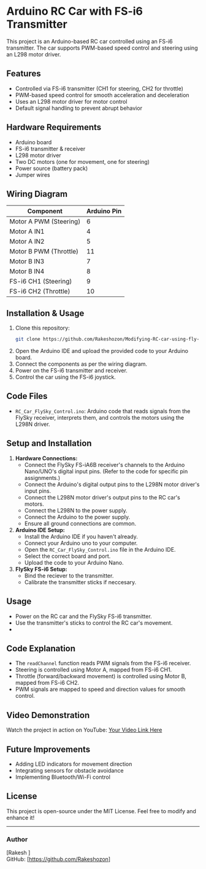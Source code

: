 # Arduino RC Car with FS-i6 Transmitter

This project is an Arduino-based RC car controlled using an FS-i6 transmitter. The car supports PWM-based speed control and steering using an L298 motor driver.

## Features
- Controlled via FS-i6 transmitter (CH1 for steering, CH2 for throttle)
- PWM-based speed control for smooth acceleration and deceleration
- Uses an L298 motor driver for motor control
- Default signal handling to prevent abrupt behavior

## Hardware Requirements
- Arduino board
- FS-i6 transmitter & receiver
- L298 motor driver
- Two DC motors (one for movement, one for steering)
- Power source (battery pack)
- Jumper wires

## Wiring Diagram
| Component | Arduino Pin |
|-----------|------------|
| Motor A PWM (Steering) | 6 |
| Motor A IN1 | 4 |
| Motor A IN2 | 5 |
| Motor B PWM (Throttle) | 11 |
| Motor B IN3 | 7 |
| Motor B IN4 | 8 |
| FS-i6 CH1 (Steering) | 9 |
| FS-i6 CH2 (Throttle) | 10 |

## Installation & Usage
1. Clone this repository:
   ```sh
   git clone https://github.com/Rakeshozon/Modifying-RC-car-using-fly-sky-Fs-i6-transmitter-and-Arduino.git
   ```
2. Open the Arduino IDE and upload the provided code to your Arduino board.
3. Connect the components as per the wiring diagram.
4. Power on the FS-i6 transmitter and receiver.
5. Control the car using the FS-i6 joystick.
## Code Files

* `RC_Car_FlySky_Control.ino`: Arduino code that reads signals from the FlySky receiver, interprets them, and controls the motors using the L298N driver.

## Setup and Installation

1.  **Hardware Connections:**
    * Connect the FlySky FS-iA6B receiver's channels to the Arduino Nano/UNO's digital input pins. (Refer to the code for specific pin assignments.)
    * Connect the Arduino's digital output pins to the L298N motor driver's input pins.
    * Connect the L298N motor driver's output pins to the RC car's motors.
    * Connect the L298N to the power supply.
    * Connect the Arduino to the power supply.
    * Ensure all ground connections are common.
2.  **Arduino IDE Setup:**
    * Install the Arduino IDE if you haven't already.
    * Connect your Arduino uno to your computer.
    * Open the `RC_Car_FlySky_Control.ino` file in the Arduino IDE.
    * Select the correct board and port.
    * Upload the code to your Arduino Nano.
3.  **FlySky FS-i6 Setup:**
    * Bind the reciever to the transmitter.
    * Calibrate the transmitter sticks if neccesary.

## Usage

* Power on the RC car and the FlySky FS-i6 transmitter.
* Use the transmitter's sticks to control the RC car's movement.
* 
## Code Explanation
- The `readChannel` function reads PWM signals from the FS-i6 receiver.
- Steering is controlled using Motor A, mapped from FS-i6 CH1.
- Throttle (forward/backward movement) is controlled using Motor B, mapped from FS-i6 CH2.
- PWM signals are mapped to speed and direction values for smooth control.

## Video Demonstration
Watch the project in action on YouTube: [Your Video Link Here](https://youtu.be/_3YylDgggYM?si=gITfw0rmud95TX09)

## Future Improvements
- Adding LED indicators for movement direction
- Integrating sensors for obstacle avoidance
- Implementing Bluetooth/Wi-Fi control

## License
This project is open-source under the MIT License. Feel free to modify and enhance it!

---
### Author
[Rakesh ]  
GitHub: [https://github.com/Rakeshozon]

